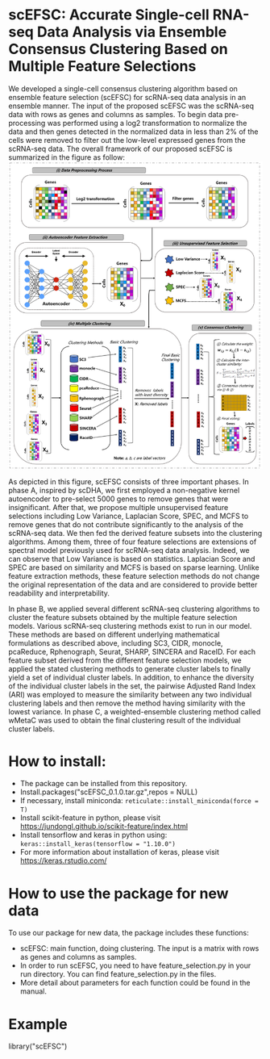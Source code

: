# scEFSC: Accurate Single-cell RNA-seq Data Analysis via Ensemble Consensus Clustering Based on Multiple Feature Selections
We developed a single-cell consensus clustering algorithm based on ensemble feature selection (scEFSC) for scRNA-seq data analysis in an ensemble manner. The input of the proposed scEFSC was the scRNA-seq data with rows as genes and columns as samples. To begin data pre-processing was performed using a log2 transformation to normalize the data and then genes detected in the normalized data in less than 2% of the cells were removed to filter out the low-level expressed genes from the scRNA-seq data. The overall framework of our proposed scEFSC is summarized in the figure as follow:
![Image text](https://raw.githubusercontent.com/Conan-Bian/scEFSC/main/img/scEFSC.png) 

As depicted in this figure, scEFSC consists of three important phases. In phase A, inspired by scDHA, we first employed a non-negative kernel autoencoder to pre-select 5000 genes to remove genes that were insignificant. After that, we propose multiple unsupervised feature selections including Low Variance, Laplacian Score, SPEC, and MCFS to remove genes that do not contribute significantly to the analysis of the scRNA-seq data. We then fed the derived feature subsets into the clustering algorithms. Among them, three of four feature selections are extensions of spectral model previously used for scRNA-seq data analysis. Indeed, we can observe that Low Variance is based on statistics. Laplacian Score and SPEC are based on similarity and MCFS is based on sparse learning. Unlike feature extraction methods, these feature selection methods do not change the original representation of the data and are considered to provide better readability and interpretability. 

In phase B, we applied several different scRNA-seq clustering algorithms to cluster the feature subsets obtained by the multiple feature selection models. Various scRNA-seq clustering methods exist to run in our model. These methods are based on different underlying mathematical formulations as described above, including SC3, CIDR, monocle, pcaReduce, Rphenograph, Seurat, SHARP, SINCERA and RaceID. For each feature subset derived from the different feature selection models, we applied the stated clustering methods to generate cluster labels to finally yield a set of individual cluster labels. In addition, to enhance the diversity of the individual cluster labels in the set, the pairwise Adjusted Rand Index (ARI) was employed to measure the similarity between any two individual clustering labels and then remove the method having similarity with the lowest variance. In phase C, a weighted-ensemble clustering method called wMetaC was used to obtain the final clustering result of the individual cluster labels.

# How to install:
- The package can be installed from this repository.
- Install.packages("scEFSC_0.1.0.tar.gz",repos = NULL)
- If necessary, install miniconda: `reticulate::install_miniconda(force = T)`
- Install scikit-feature in python,  please visit https://jundongl.github.io/scikit-feature/index.html
- Install tensorflow and keras in python using: `keras::install_keras(tensorflow = "1.10.0")`
- For more information about installation of keras, please visit https://keras.rstudio.com/

# How to use the package for new data 
To use our package for new data, the package includes these functions:  
- scEFSC: main function, doing clustering. The input is a matrix with rows as genes and columns as samples.
- In order to run scEFSC, you need to have feature_selection.py in your run directory. You can find feature_selection.py in the files.
- More detail about parameters for each function could be found in the manual.

# Example
library("scEFSC")

